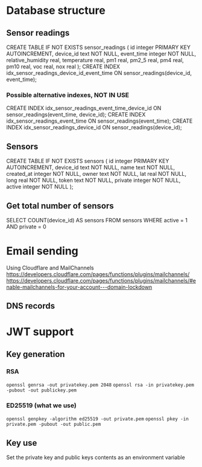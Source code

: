 # Database structure

## Sensor readings
CREATE TABLE IF NOT EXISTS sensor_readings (
  id integer PRIMARY KEY AUTOINCREMENT,
  device_id text NOT NULL,
  event_time integer NOT NULL,
  relative_humidity real,
  temperature real,
  pm1 real,
  pm2_5 real,
  pm4 real,
  pm10 real,
  voc real,
  nox real
);
CREATE INDEX idx_sensor_readings_device_id_event_time ON sensor_readings(device_id, event_time);

### Possible alternative indexes, NOT IN USE
CREATE INDEX idx_sensor_readings_event_time_device_id ON sensor_readings(event_time, device_id);
CREATE INDEX idx_sensor_readings_event_time ON sensor_readings(event_time);
CREATE INDEX idx_sensor_readings_device_id ON sensor_readings(device_id);

## Sensors
CREATE TABLE IF NOT EXISTS sensors (
  id integer PRIMARY KEY AUTOINCREMENT,
  device_id text NOT NULL,
  name text NOT NULL,
  created_at integer NOT NULL,
  owner text NOT NULL,
  lat real NOT NULL,
  long real NOT NULL,
  token text NOT NULL,
  private integer NOT NULL,
  active integer NOT NULL
);

## Get total number of sensors
SELECT COUNT(device_id) AS sensors FROM sensors WHERE active = 1 AND private = 0

# Email sending
Using Cloudflare and MailChannels
https://developers.cloudflare.com/pages/functions/plugins/mailchannels/
https://developers.cloudflare.com/pages/functions/plugins/mailchannels/#enable-mailchannels-for-your-account---domain-lockdown
## DNS records


# JWT support

## Key generation
### RSA
```openssl genrsa -out privatekey.pem 2048```
```openssl rsa -in privatekey.pem -pubout -out publickey.pem```

### ED25519 (what we use)
```openssl genpkey -algorithm ed25519 -out private.pem```
```openssl pkey -in private.pem -pubout -out public.pem```

## Key use
Set the private key and public keys contents as an environment variable
